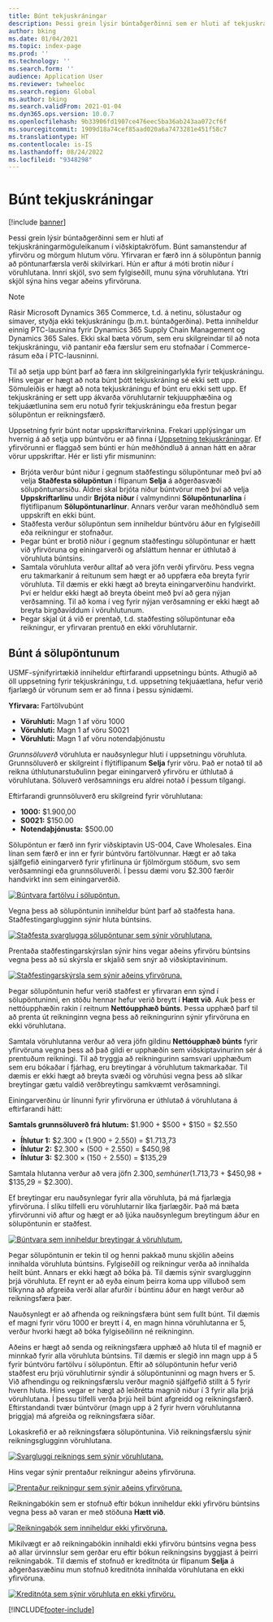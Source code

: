 ```yaml
---
title: Búnt tekjuskráningar
description: Þessi grein lýsir búntaðgerðinni sem er hluti af tekjuskráningarmöguleikanum í viðskiptakröfum. Búnt samanstendur af yfirvöru og mörgum hlutum vöru.
author: bking
ms.date: 01/04/2021
ms.topic: index-page
ms.prod: ''
ms.technology: ''
ms.search.form: ''
audience: Application User
ms.reviewer: twheeloc
ms.search.region: Global
ms.author: bking
ms.search.validFrom: 2021-01-04
ms.dyn365.ops.version: 10.0.7
ms.openlocfilehash: 9b33906fd1907ce476eec5ba36ab243aa072cf6f
ms.sourcegitcommit: 1909d18a74cef85aad020a6a7473281e451f58c7
ms.translationtype: HT
ms.contentlocale: is-IS
ms.lasthandoff: 08/24/2022
ms.locfileid: "9348298"
---
```

# <a name="revenue-recognition-bundles"></a>Búnt tekjuskráningar

[!include [banner](../includes/banner.md)]

Þessi grein lýsir búntaðgerðinni sem er hluti af tekjuskráningarmöguleikanum í viðskiptakröfum. Búnt samanstendur af yfirvöru og mörgum hlutum vöru. Yfirvaran er færð inn á sölupöntun þannig að pöntunarfærsla verði skilvirkari. Hún er aftur á móti brotin niður í vöruhlutana. Innri skjöl, svo sem fylgiseðill, munu sýna vöruhlutana. Ytri skjöl sýna hins vegar aðeins yfirvöruna.

> [!NOTE]
> Rásir Microsoft Dynamics 365 Commerce, t.d. á netinu, sölustaður og símaver, styðja ekki tekjuskráningu (þ.m.t. búntaðgerðina). Þetta inniheldur einnig PTC-lausnina fyrir Dynamics 365 Supply Chain Management og Dynamics 365 Sales. Ekki skal bæta vörum, sem eru skilgreindar til að nota tekjuskráningu, við pantanir eða færslur sem eru stofnaðar í Commerce-rásum eða í PTC-lausninni.

Til að setja upp búnt þarf að færa inn skilgreiningarlykla fyrir tekjuskráningu. Hins vegar er hægt að nota búnt þótt tekjuskráning sé ekki sett upp. Sömuleiðis er hægt að nota tekjuskráningu ef búnt eru ekki sett upp. Ef tekjuskráning er sett upp ákvarða vöruhlutarnir tekjuupphæðina og tekjuáætlunina sem eru notuð fyrir tekjuskráningu eða frestun þegar sölupöntun er reikningsfærð.

Uppsetning fyrir búnt notar uppskriftarvirknina. Frekari upplýsingar um hvernig á að setja upp búntvöru er að finna í [Uppsetning tekjuskráningar](revenue-recognition-setup.md). Ef yfirvörunni er flaggað sem búnti er hún meðhöndluð á annan hátt en aðrar vörur uppskriftar. Hér er listi yfir mismuninn:

- Brjóta verður búnt niður í gegnum staðfestingu sölupöntunar með því að velja **Staðfesta sölupöntun** í flipanum **Selja** á aðgerðasvæði sölupöntunarsíðu. Aldrei skal brjóta niður búntvörur með því að velja **Uppskriftarlínu** undir **Brjóta niður** í valmyndinni **Sölupöntunarlína** í flýtiflipanum **Sölupöntunarlínur**. Annars verður varan meðhöndluð sem uppskrift en ekki búnt.
- Staðfesta verður sölupöntun sem inniheldur búntvöru áður en fylgiseðill eða reikningur er stofnaður.
- Þegar búnt er brotið niður í gegnum staðfestingu sölupöntunar er hætt við yfirvöruna og einingarverði og afsláttum hennar er úthlutað á vöruhluta búntsins.
- Samtala vöruhluta verður alltaf að vera jöfn verði yfirvöru. Þess vegna eru takmarkanir á reitunum sem hægt er að uppfæra eða breyta fyrir vöruhluta. Til dæmis er ekki hægt að breyta einingarverðinu handvirkt. Því er heldur ekki hægt að breyta óbeint með því að gera nýjan verðsamning. Til að koma í veg fyrir nýjan verðsamning er ekki hægt að breyta birgðavíddum í vöruhlutunum.
- Þegar skjal út á við er prentað, t.d. staðfesting sölupöntunar eða reikningur, er yfirvaran prentuð en ekki vöruhlutarnir.

## <a name="bundles-on-sales-orders"></a>Búnt á sölupöntunum

USMF-sýnifyrirtækið inniheldur eftirfarandi uppsetningu búnts. Athugið að öll uppsetning fyrir tekjuskráningu, t.d. uppsetning tekjuáætlana, hefur verið fjarlægð úr vörunum sem er að finna í þessu sýnidæmi.

**Yfirvara:** Fartölvubúnt

- **Vöruhluti:** Magn 1 af vöru 1000
- **Vöruhluti:** Magn 1 af vöru S0021
- **Vöruhluti:** Magn 1 af vöru notendaþjónustu

*Grunnsöluverð* vöruhluta er nauðsynlegur hluti í uppsetningu vöruhluta. Grunnsöluverð er skilgreint í flýtiflipanum **Selja** fyrir vöru. Það er notað til að reikna úthlutunarstuðulinn þegar einingarverð yfirvöru er úthlutað á vöruhlutana. Söluverð verðsamnings eru aldrei notað í þessum tilgangi.

Eftirfarandi grunnsöluverð eru skilgreind fyrir vöruhlutana:

- **1000:** $1.900,00
- **S0021:** $150.00
- **Notendaþjónusta:** $500.00

Sölupöntun er færð inn fyrir viðskiptavin US-004, Cave Wholesales. Eina línan sem færð er inn er fyrir búntvöru fartölvunnar. Hægt er að taka sjálfgefið einingarverð fyrir yfirlínuna úr fjölmörgum stöðum, svo sem verðsamningi eða grunnsöluverði. Í þessu dæmi voru $2.300 færðir handvirkt inn sem einingarverðið.

[![Búntvara fartölvu í sölupöntun.](./media/bundle-01.png)](./media/bundle-01.png)

Vegna þess að sölupöntunin inniheldur búnt þarf að staðfesta hana. Staðfestingarglugginn sýnir hluta búntsins.

[![Staðfesta svarglugga sölupöntunar sem sýnir vöruhlutana.](./media/bundle-02.png)](./media/bundle-02.png)

Prentaða staðfestingarskýrslan sýnir hins vegar aðeins yfirvöru búntsins vegna þess að sú skýrsla er skjalið sem snýr að viðskiptavininum.

[![Staðfestingarskýrsla sem sýnir aðeins yfirvöruna.](./media/bundle-03.png)](./media/bundle-03.png)

Þegar sölupöntunin hefur verið staðfest er yfirvaran enn sýnd í sölupöntuninni, en stöðu hennar hefur verið breytt í **Hætt við**. Auk þess er nettóupphæðin rakin í reitnum **Nettóupphæð búnts**. Þessa upphæð þarf til að prenta út reikninginn vegna þess að reikningurinn sýnir yfirvöruna en ekki vöruhlutana.

Samtala vöruhlutanna verður að vera jöfn gildinu **Nettóupphæð búnts** fyrir yfirvöruna vegna þess að það gildi er upphæðin sem viðskiptavinurinn sér á prentuðum reikningi. Til að tryggja að reikningurinn samsvari upphæðum sem eru bókaðar í fjárhag, eru breytingar á vöruhlutum takmarkaðar. Til dæmis er ekki hægt að breyta svæði og vöruhúsi vegna þess að slíkar breytingar gætu valdið verðbreytingu samkvæmt verðsamningi.

Einingarverðinu úr línunni fyrir yfirvöruna er úthlutað á vöruhlutana á eftirfarandi hátt:

**Samtals grunnsöluverð frá hlutum:** $1.900 + $500 + $150 = $2.550

- **Íhlutur 1:** $2.300 × (1.900 ÷ 2.550) = $1.713,73
- **Íhlutur 2:** $2.300 × (500 ÷ 2.550) = $450,98
- **Íhlutur 3:** $2.300 × (150 ÷ 2.550) = $135,29

Samtala hlutanna verður að vera jöfn $2.300, sem hún er ($1.713,73 + $450,98 + $135,29 = $2.300).

Ef breytingar eru nauðsynlegar fyrir alla vöruhluta, þá má fjarlægja yfirvöruna. Í slíku tilfelli eru vöruhlutarnir líka fjarlægðir. Það má bæta yfirvörunni við aftur og hægt er að ljúka nauðsynlegum breytingum áður en sölupöntunin er staðfest.

[![Búntvara sem inniheldur breytingar á vöruhlutum.](./media/bundle-04.png)](./media/bundle-04.png)

Þegar sölupöntunin er tekin til og henni pakkað munu skjölin aðeins innihalda vöruhluta búntsins. Fylgiseðill og reikningur verða að innihalda heilt búnt. Annars er ekki hægt að bóka þá. Til dæmis sýnir svarglugginn þrjá vöruhluta. Ef reynt er að eyða einum þeirra koma upp villuboð sem tilkynna að afgreiða verði allar afurðir í búntinu áður en hægt verður að reikningsfæra þær.

Nauðsynlegt er að afhenda og reikningsfæra búnt sem fullt búnt. Til dæmis ef magni fyrir vöru 1000 er breytt í 4, en magn hinna vöruhlutanna er 5, verður hvorki hægt að bóka fylgiseðilinn né reikninginn.

Aðeins er hægt að senda og reikningsfæra upphæð að hluta til ef magnið er minnkað fyrir alla vöruhluta búntsins. Til dæmis er slegið inn magn upp á 5 fyrir búntvöru fartölvu í sölupöntun. Eftir að sölupöntunin hefur verið staðfest eru þrjú vöruhlutirnir sýndir á sölupöntuninni og magn hvers er 5. Við afhendingu og reikningsfærslu verður magnið sjálfgefið stillt á 5 fyrir hvern hluta. Hins vegar er hægt að leiðrétta magnið niður í 3 fyrir alla þrjá vöruhlutana. Í þessu tilfelli verða þrjú heil búnt afgreidd og reikningsfærð. Eftirstandandi tvær búntvörur (magn upp á 2 fyrir hvern vöruhlutanna þriggja) má afgreiða og reikningsfæra síðar.

Lokaskrefið er að reikningsfæra sölupöntunina. Við reikningsfærslu sýnir reikningsglugginn vöruhlutana.

[![Svargluggi reiknings sem sýnir vöruhlutana.](./media/bundle-06.png)](./media/bundle-06.png)

Hins vegar sýnir prentaður reikningur aðeins yfirvöruna.
 
[![Prentaður reikningur sem sýnir aðeins yfirvöruna.](./media/bundle-07.png)](./media/bundle-07.png)

Reikningabókin sem er stofnuð eftir bókun inniheldur ekki yfirvöru búntsins vegna þess að varan er með stöðuna **Hætt við**.

[![Reikningabók sem inniheldur ekki yfirvöruna.](./media/bundle-08.png)](./media/bundle-08.png)

Mikilvægt er að reikningabókin innihaldi ekki yfirvöru búntsins vegna þess að allar úrvinnslur sem gerðar eru eftir bókun reikningsins byggjast á þeirri reikningabók. Til dæmis ef stofnuð er kreditnóta úr flipanum **Selja** á aðgerðasvæðinu mun stofnuð kreditnóta innihalda vöruhlutana en ekki yfirvöruna.

[![Kreditnóta sem sýnir vöruhluta en ekki yfirvöru.](./media/bundle-09.png)](./media/bundle-09.png)


[!INCLUDE[footer-include](../../includes/footer-banner.md)]

